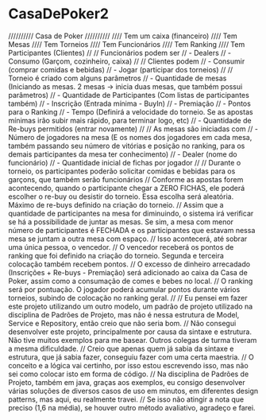 # CasaDePoker2

////////// Casa de Poker //////////
//// Tem um caixa (financeiro)
//// Tem Mesas
//// Tem Torneios
//// Tem Funcionários
//// Tem Ranking
//// Tem Participantes (Clientes)
//
// Funcionários podem ser
// -  Dealers
// -  Consumo (Garçom, cozinheiro, caixa)
//
// Clientes podem
// -  Consumir (comprar comidas e bebidas)
// -  Jogar (participar dos torneios)
//
// Torneio é criado com alguns parâmetros
// -  Quantidade de mesas (Iniciando as mesas. 2 mesas -> inicia duas mesas, que também possui parâmetros)
// -  Quantidade de Participantes (Com listas de participantes também)
// -  Inscrição (Entrada mínima - BuyIn)
// -  Premiação
// -  Pontos para o Ranking
// -  Tempo (Definirá a velocidade do torneio. Se as apostas mínimas irão subir mais rápido, para terminar logo, etc)
// -  Quantidade de Re-buys permitidos (entrar novamente)
//
// As mesas são iniciadas com
// -  Número de jogadores na mesa (E os nomes dos jogadores em cada mesa, também passando seu número de vitórias e posição no ranking, para os demais participantes da mesa ter conhecimento)
// -  Dealer (nome do funcionário)
// -  Quantidade inicial de fichas por jogador
//
// Durante o torneio, os participantes poderão solicitar comidas e bebidas para os garçons, que também serão funcionários
// Conforme as apostas forem acontecendo, quando o participante chegar a ZERO FICHAS, ele poderá escolher o re-buy ou desistir do torneio. Essa escolha será aleatória. Máximo de re-buys definido na criação do torneio.
// Assim que a quantidade de participantes na mesa for diminuindo, o sistema irá verificar se há a possibilidade de juntar as mesas. Se sim, a mesa com menor número de participantes é FECHADA e os participantes que estavam nessa mesa se juntam a outra mesa com espaço.
// Isso acontecerá, até sobrar uma única pessoa, o vencedor.
// O vencedor receberá os pontos de ranking que foi definido na criação do torneio. Segunda e terceira colocação também recebem pontos.
// O excesso de dinheiro arrecadado (Inscrições + Re-buys - Premiação) será adicionado ao caixa da Casa de Poker, assim como a consumação de comes e bebes no local.
// O ranking será por pontuação. O jogador poderá acumular pontos durante vários torneios, subindo de colocação no ranking geral.
//
// Eu pensei em fazer este projeto utilizando um outro modelo, um padrão de projeto utilizado na disciplina de Padrões de Projeto, mas não é nessa estrutura de Model, Service e Repository, então creio que não seria bom.
// Não consegui desenvolver este projeto, principalmente por causa da sintaxe e estrutura. Não tive muitos exemplos para me basear. Outros colegas de turma tiveram a mesma dificuldade.
// Creio que apenas quem já sabia da sintaxe e estrutura, que já sabia fazer, conseguiu fazer com uma certa maestria.
// O conceito e a lógica vai certinho, por isso estou escrevendo isso, mas não sei como colocar isto em forma de código.
// Na disciplina de Padrões de Projeto, também em java, graças aos exemplos, eu consigo desenvolver várias soluções de diversos casos de uso em minutos, em diferentes design patterns, mas aqui, eu realmente travei.
// Se isso não atingir a nota que preciso (1,6 na média), se houver outro método avaliativo, agradeço e farei.
